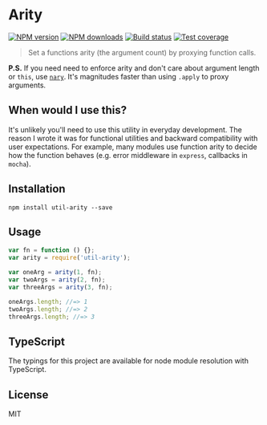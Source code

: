 # Arity

[![NPM version][npm-image]][npm-url]
[![NPM downloads][downloads-image]][downloads-url]
[![Build status][travis-image]][travis-url]
[![Test coverage][coveralls-image]][coveralls-url]

> Set a functions arity (the argument count) by proxying function calls.

**P.S.** If you need need to enforce arity and don't care about argument length or `this`, use [`nary`](https://github.com/blakeembrey/nary). It's magnitudes faster than using `.apply` to proxy arguments.

## When would I use this?

It's unlikely you'll need to use this utility in everyday development. The reason I wrote it was for functional utilities and backward compatibility with user expectations. For example, many modules use function arity to decide how the function behaves (e.g. error middleware in `express`, callbacks in `mocha`).

## Installation

```
npm install util-arity --save
```

## Usage

```javascript
var fn = function () {};
var arity = require('util-arity');

var oneArg = arity(1, fn);
var twoArgs = arity(2, fn);
var threeArgs = arity(3, fn);

oneArgs.length; //=> 1
twoArgs.length; //=> 2
threeArgs.length; //=> 3
```

## TypeScript

The typings for this project are available for node module resolution with TypeScript.

## License

MIT

[npm-image]: https://img.shields.io/npm/v/util-arity.svg?style=flat
[npm-url]: https://npmjs.org/package/util-arity
[downloads-image]: https://img.shields.io/npm/dm/util-arity.svg?style=flat
[downloads-url]: https://npmjs.org/package/util-arity
[travis-image]: https://img.shields.io/travis/blakeembrey/arity.svg?style=flat
[travis-url]: https://travis-ci.org/blakeembrey/arity
[coveralls-image]: https://img.shields.io/coveralls/blakeembrey/arity.svg?style=flat
[coveralls-url]: https://coveralls.io/r/blakeembrey/arity?branch=master

